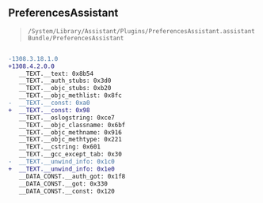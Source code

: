 ## PreferencesAssistant

> `/System/Library/Assistant/Plugins/PreferencesAssistant.assistantBundle/PreferencesAssistant`

```diff

-1308.3.18.1.0
+1308.4.2.0.0
   __TEXT.__text: 0x8b54
   __TEXT.__auth_stubs: 0x3d0
   __TEXT.__objc_stubs: 0xb20
   __TEXT.__objc_methlist: 0x8fc
-  __TEXT.__const: 0xa0
+  __TEXT.__const: 0x98
   __TEXT.__oslogstring: 0xce7
   __TEXT.__objc_classname: 0x6bf
   __TEXT.__objc_methname: 0x916
   __TEXT.__objc_methtype: 0x221
   __TEXT.__cstring: 0x601
   __TEXT.__gcc_except_tab: 0x30
-  __TEXT.__unwind_info: 0x1c0
+  __TEXT.__unwind_info: 0x1e0
   __DATA_CONST.__auth_got: 0x1f8
   __DATA_CONST.__got: 0x330
   __DATA_CONST.__const: 0x120

```
